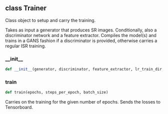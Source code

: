 ## class Trainer
Class object to setup and carry the training.

Takes as input a generator that produces SR images. Conditionally, also a discriminator network and a feature extractor. Compiles the model(s) and trains in a GANS fashion if a discriminator is provided, otherwise carries a regular ISR training.
### \_\_init\_\_
```python
def __init__(generator, discriminator, feature_extractor, lr_train_dir, hr_train_dir, lr_valid_dir, hr_valid_dir, learning_rate, loss_weights, logs_dir, weights_dir, dataname, weights_generator, weights_discriminator, n_validation, T, lr_decay_frequency, lr_decay_factor)
```

### train
```python
def train(epochs, steps_per_epoch, batch_size)
```
Carries on the training for the given number of epochs. Sends the losses to Tensorboard.



